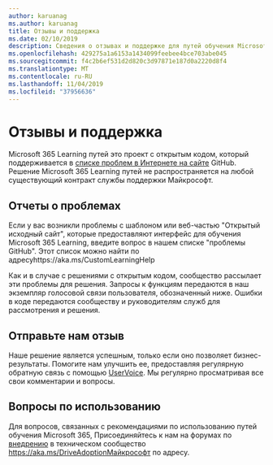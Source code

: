 ```yaml
---
author: karuanag
ms.author: karuanag
title: Отзывы и поддержка
ms.date: 02/10/2019
description: Сведения о отзывах и поддержке для путей обучения Microsoft 365
ms.openlocfilehash: 429275a1a6153a1434099feebee4bce703abe045
ms.sourcegitcommit: f4c2b6ef531d2d820c3d97871e187d0a2220d8f4
ms.translationtype: MT
ms.contentlocale: ru-RU
ms.lasthandoff: 11/04/2019
ms.locfileid: "37956636"
---
```

# <a name="feedback-and-support"></a>Отзывы и поддержка

Microsoft 365 Learning путей это проект с открытым кодом, который поддерживается в [списке проблем в Интернете на сайте](https://aka.ms/CustomLearningHelp) GitHub. Решение Microsoft 365 Learning путей не распространяется на любой существующий контракт службы поддержки Майкрософт.  

## <a name="report-issues"></a>Отчеты о проблемах

Если у вас возникли проблемы с шаблоном или веб-частью "Открытый исходный сайт", которые предоставляют интерфейс для обучения Microsoft 365 Learning, введите вопрос в нашем списке "проблемы GitHub".  Этот список можно найти по адресуhttps://aka.ms/CustomLearningHelp  

Как и в случае с решениями с открытым кодом, сообщество рассылает эти проблемы для решения. Запросы к функциям передаются в наш экземпляр голосовой связи пользователя, обозначенный ниже. Ошибки в коде передаются сообществу и руководителям служб для рассмотрения и решения.  

## <a name="provide-us-feedback"></a>Отправьте нам отзыв

Наше решение является успешным, только если оно позволяет бизнес-результаты.  Помогите нам улучшить ее, предоставляя регулярную обратную связь с помощью [UserVoice](https://microsoftteams.uservoice.com/forums/913429-learning-solutions).  Мы регулярно просматривая все свои комментарии и вопросы. 

## <a name="usage-questions"></a>Вопросы по использованию

Для вопросов, связанных с рекомендациями по использованию путей обучения Microsoft 365, Присоединяйтесь к нам на форумах по [внедрению](https://aka.ms/DriveAdoption) в техническом сообщество https://aka.ms/DriveAdoptionМайкрософт по адресу. 

